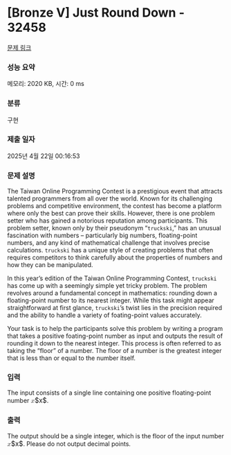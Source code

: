 # [Bronze V] Just Round Down - 32458 

[문제 링크](https://www.acmicpc.net/problem/32458) 

### 성능 요약

메모리: 2020 KB, 시간: 0 ms

### 분류

구현

### 제출 일자

2025년 4월 22일 00:16:53

### 문제 설명

<p>The Taiwan Online Programming Contest is a prestigious event that attracts talented programmers from all over the world. Known for its challenging problems and competitive environment, the contest has become a platform where only the best can prove their skills. However, there is one problem setter who has gained a notorious reputation among participants. This problem setter, known only by their pseudonym “<code>truckski</code>,” has an unusual fascination with numbers – particularly big numbers, floating-point numbers, and any kind of mathematical challenge that involves precise calculations. <code>truckski</code> has a unique style of creating problems that often requires competitors to think carefully about the properties of numbers and how they can be manipulated.</p>

<p>In this year’s edition of the Taiwan Online Programming Contest, <code>truckski</code> has come up with a seemingly simple yet tricky problem. The problem revolves around a fundamental concept in mathematics: rounding down a floating-point number to its nearest integer. While this task might appear straightforward at first glance, <code>truckski</code>’s twist lies in the precision required and the ability to handle a variety of foating-point values accurately.</p>

<p>Your task is to help the participants solve this problem by writing a program that takes a positive foating-point number as input and outputs the result of rounding it down to the nearest integer. This process is often referred to as taking the “floor” of a number. The floor of a number is the greatest integer that is less than or equal to the number itself.</p>

### 입력 

 <p>The input consists of a single line containing one positive floating-point number <mjx-container class="MathJax" jax="CHTML" style="font-size: 109%; position: relative;"><mjx-math class="MJX-TEX" aria-hidden="true"><mjx-mi class="mjx-i"><mjx-c class="mjx-c1D465 TEX-I"></mjx-c></mjx-mi></mjx-math><mjx-assistive-mml unselectable="on" display="inline"><math xmlns="http://www.w3.org/1998/Math/MathML"><mi>x</mi></math></mjx-assistive-mml><span aria-hidden="true" class="no-mathjax mjx-copytext">$x$</span></mjx-container>.</p>

### 출력 

 <p>The output should be a single integer, which is the floor of the input number <mjx-container class="MathJax" jax="CHTML" style="font-size: 109%; position: relative;"><mjx-math class="MJX-TEX" aria-hidden="true"><mjx-mi class="mjx-i"><mjx-c class="mjx-c1D465 TEX-I"></mjx-c></mjx-mi></mjx-math><mjx-assistive-mml unselectable="on" display="inline"><math xmlns="http://www.w3.org/1998/Math/MathML"><mi>x</mi></math></mjx-assistive-mml><span aria-hidden="true" class="no-mathjax mjx-copytext">$x$</span></mjx-container>. Please do not output decimal points.</p>

